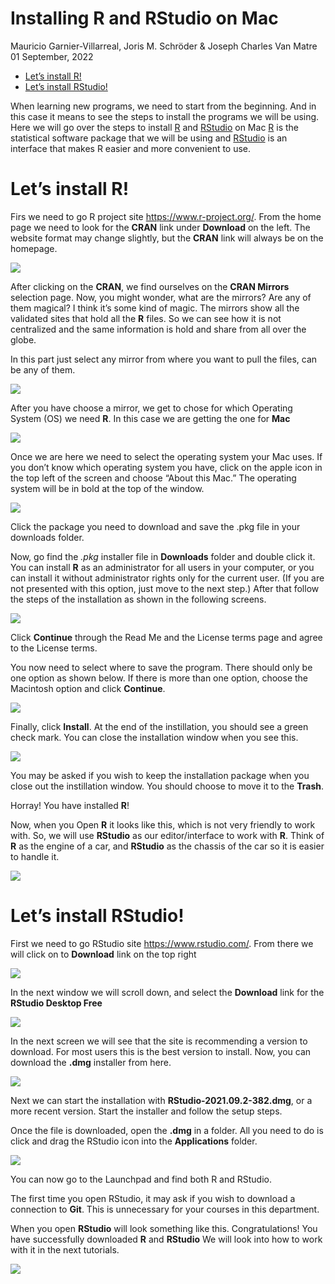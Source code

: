 Installing R and RStudio on Mac
================
Mauricio Garnier-Villarreal, Joris M. Schröder & Joseph Charles Van
Matre
01 September, 2022

-   <a href="#lets-install-r" id="toc-lets-install-r">Let’s install R!</a>
-   <a href="#lets-install-rstudio" id="toc-lets-install-rstudio">Let’s
    install RStudio!</a>

When learning new programs, we need to start from the beginning. And in
this case it means to see the steps to install the programs we will be
using. Here we will go over the steps to install
[R](https://www.r-project.org/) and [RStudio](https://www.rstudio.com/)
on Mac [R](https://www.r-project.org/) is the statistical software
package that we will be using and [RStudio](https://www.rstudio.com/) is
an interface that makes R easier and more convenient to use.

# Let’s install R!

Firs we need to go R project site <https://www.r-project.org/>. From the
home page we need to look for the **CRAN** link under **Download** on
the left. The website format may change slightly, but the **CRAN** link
will always be on the homepage.

![](images/screen1.png)

After clicking on the **CRAN**, we find ourselves on the **CRAN
Mirrors** selection page. Now, you might wonder, what are the mirrors?
Are any of them magical? I think it’s some kind of magic. The mirrors
show all the validated sites that hold all the **R** files. So we can
see how it is not centralized and the same information is hold and share
from all over the globe.

In this part just select any mirror from where you want to pull the
files, can be any of them.

![](images/screen2.png)

After you have choose a mirror, we get to chose for which Operating
System (OS) we need **R**. In this case we are getting the one for
**Mac**

![](images/screen1_mac.png)

Once we are here we need to select the operating system your Mac uses.
If you don’t know which operating system you have, click on the apple
icon in the top left of the screen and choose “About this Mac.” The
operating system will be in bold at the top of the window.

![](images/screen2_mac.png)

Click the package you need to download and save the .pkg file in your
downloads folder.

Now, go find the *.pkg* installer file in **Downloads** folder and
double click it. You can install **R** as an administrator for all users
in your computer, or you can install it without administrator rights
only for the current user. (If you are not presented with this option,
just move to the next step.) After that follow the steps of the
installation as shown in the following screens.

![](images/screen3_mac.png)

Click **Continue** through the Read Me and the License terms page and
agree to the License terms.

You now need to select where to save the program. There should only be
one option as shown below. If there is more than one option, choose the
Macintosh option and click **Continue**.

![](images/screen4_mac.png)

Finally, click **Install**. At the end of the instillation, you should
see a green check mark. You can close the installation window when you
see this.

![](images/screen5_mac.png)

You may be asked if you wish to keep the installation package when you
close out the instillation window. You should choose to move it to the
**Trash**.

Horray! You have installed **R**!

Now, when you Open **R** it looks like this, which is not very friendly
to work with. So, we will use **RStudio** as our editor/interface to
work with **R**. Think of **R** as the engine of a car, and **RStudio**
as the chassis of the car so it is easier to handle it.

![](images/screen6_mac.png)

# Let’s install RStudio!

First we need to go RStudio site <https://www.rstudio.com/>. From there
we will click on to **Download** link on the top right

![](images/screen16.png)

In the next window we will scroll down, and select the **Download** link
for the **RStudio Desktop Free**

![](images/screen17.png)

In the next screen we will see that the site is recommending a version
to download. For most users this is the best version to install. Now,
you can download the **.dmg** installer from here.

![](images/screen7_mac.png)

Next we can start the installation with **RStudio-2021.09.2-382.dmg**,
or a more recent version. Start the installer and follow the setup
steps.

Once the file is downloaded, open the **.dmg** in a folder. All you need
to do is click and drag the RStudio icon into the **Applications**
folder.

![](images/screen8_mac.png)

You can now go to the Launchpad and find both R and RStudio.

The first time you open RStudio, it may ask if you wish to download a
connection to **Git**. This is unnecessary for your courses in this
department.

When you open **RStudio** will look something like this.
Congratulations! You have successfully downloaded **R** and **RStudio**
We will look into how to work with it in the next tutorials.

![](images/screen24.png)
